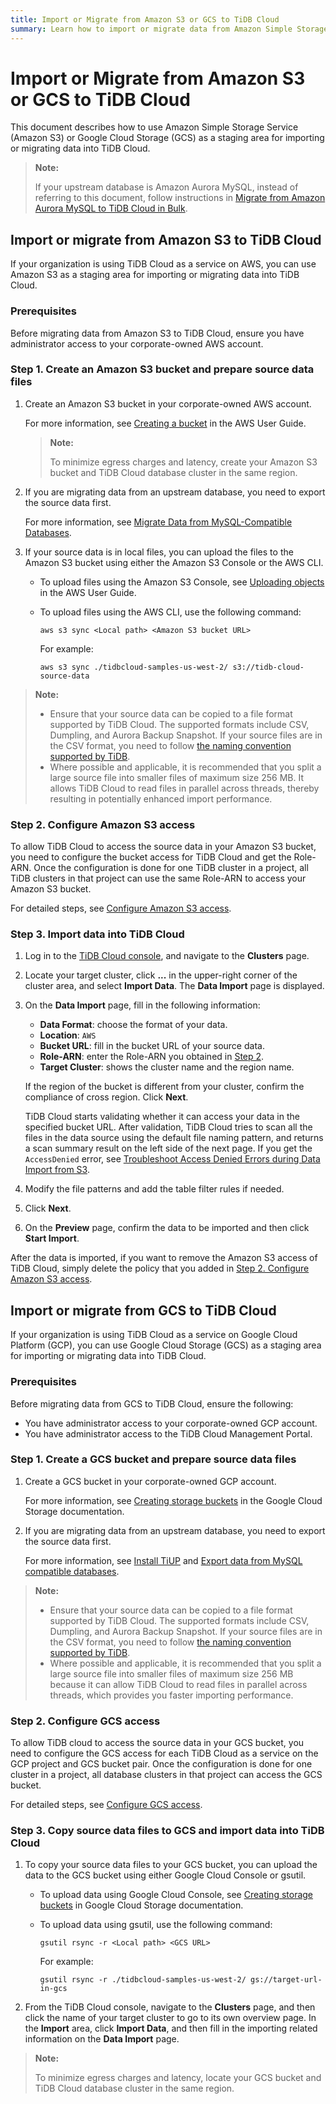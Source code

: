 ```yaml
---
title: Import or Migrate from Amazon S3 or GCS to TiDB Cloud
summary: Learn how to import or migrate data from Amazon Simple Storage Service (Amazon S3) or Google Cloud Storage (GCS) to TiDB Cloud.
---
```


# Import or Migrate from Amazon S3 or GCS to TiDB Cloud

This document describes how to use Amazon Simple Storage Service (Amazon S3) or Google Cloud Storage (GCS) as a staging area for importing or migrating data into TiDB Cloud.

> **Note:**
>
> If your upstream database is Amazon Aurora MySQL, instead of referring to this document, follow instructions in [Migrate from Amazon Aurora MySQL to TiDB Cloud in Bulk](/tidb-cloud/migrate-from-aurora-bulk-import.md).

## Import or migrate from Amazon S3 to TiDB Cloud

If your organization is using TiDB Cloud as a service on AWS, you can use Amazon S3 as a staging area for importing or migrating data into TiDB Cloud.

### Prerequisites

Before migrating data from Amazon S3 to TiDB Cloud, ensure you have administrator access to your corporate-owned AWS account.

### Step 1. Create an Amazon S3 bucket and prepare source data files

1. Create an Amazon S3 bucket in your corporate-owned AWS account.

    For more information, see [Creating a bucket](https://docs.aws.amazon.com/AmazonS3/latest/userguide/create-bucket-overview.html) in the AWS User Guide.

    > **Note:**
    >
    > To minimize egress charges and latency, create your Amazon S3 bucket and TiDB Cloud database cluster in the same region.

2. If you are migrating data from an upstream database, you need to export the source data first.

    For more information, see [Migrate Data from MySQL-Compatible Databases](/tidb-cloud/migrate-data-into-tidb.md).

3. If your source data is in local files, you can upload the files to the Amazon S3 bucket using either the Amazon S3 Console or the AWS CLI.

    - To upload files using the Amazon S3 Console, see [Uploading objects](https://docs.aws.amazon.com/AmazonS3/latest/userguide/upload-objects.html) in the AWS User Guide.
    - To upload files using the AWS CLI, use the following command:

        ```shell
        aws s3 sync <Local path> <Amazon S3 bucket URL>
        ```

        For example:

        ```shell
        aws s3 sync ./tidbcloud-samples-us-west-2/ s3://tidb-cloud-source-data
        ```

> **Note:**
>
> - Ensure that your source data can be copied to a file format supported by TiDB Cloud. The supported formats include CSV, Dumpling, and Aurora Backup Snapshot. If your source files are in the CSV format, you need to follow [the naming convention supported by TiDB](https://docs.pingcap.com/tidb/stable/migrate-from-csv-using-tidb-lightning#file-name).
> - Where possible and applicable, it is recommended that you split a large source file into smaller files of maximum size 256 MB. It allows TiDB Cloud to read files in parallel across threads, thereby resulting in potentially enhanced import performance.

### Step 2. Configure Amazon S3 access

To allow TiDB Cloud to access the source data in your Amazon S3 bucket, you need to configure the bucket access for TiDB Cloud and get the Role-ARN. Once the configuration is done for one TiDB cluster in a project, all TiDB clusters in that project can use the same Role-ARN to access your Amazon S3 bucket.

For detailed steps, see [Configure Amazon S3 access](/tidb-cloud/config-s3-and-gcs-access.md#configure-amazon-s3-access).

### Step 3. Import data into TiDB Cloud

1. Log in to the [TiDB Cloud console](https://tidbcloud.com/), and navigate to the **Clusters** page.

2. Locate your target cluster, click **...** in the upper-right corner of the cluster area, and select **Import Data**. The **Data Import** page is displayed.

3. On the **Data Import** page, fill in the following information:

    - **Data Format**: choose the format of your data.
    - **Location**: `AWS`
    - **Bucket URL**: fill in the bucket URL of your source data.
    - **Role-ARN**: enter the Role-ARN you obtained in [Step 2](#step-2-configure-amazon-s3-access).
    - **Target Cluster**: shows the cluster name and the region name.

    If the region of the bucket is different from your cluster, confirm the compliance of cross region. Click **Next**.
    
    TiDB Cloud starts validating whether it can access your data in the specified bucket URL. After validation, TiDB Cloud tries to scan all the files in the data source using the default file naming pattern, and returns a scan summary result on the left side of the next page. If you get the `AccessDenied` error, see [Troubleshoot Access Denied Errors during Data Import from S3](/tidb-cloud/troubleshoot-import-access-denied-error.md).

4. Modify the file patterns and add the table filter rules if needed.

5. Click **Next**.

6. On the **Preview** page, confirm the data to be imported and then click **Start Import**.

After the data is imported, if you want to remove the Amazon S3 access of TiDB Cloud, simply delete the policy that you added in [Step 2. Configure Amazon S3 access](#step-2-configure-amazon-s3-access).

## Import or migrate from GCS to TiDB Cloud

If your organization is using TiDB Cloud as a service on Google Cloud Platform (GCP), you can use Google Cloud Storage (GCS) as a staging area for importing or migrating data into TiDB Cloud.

### Prerequisites

Before migrating data from GCS to TiDB Cloud, ensure the following:

- You have administrator access to your corporate-owned GCP account.
- You have administrator access to the TiDB Cloud Management Portal.

### Step 1. Create a GCS bucket and prepare source data files

1. Create a GCS bucket in your corporate-owned GCP account.

    For more information, see [Creating storage buckets](https://cloud.google.com/storage/docs/creating-buckets) in the Google Cloud Storage documentation.

2. If you are migrating data from an upstream database, you need to export the source data first.

    For more information, see [Install TiUP](/tidb-cloud/migrate-data-into-tidb.md#step-1-install-tiup) and [Export data from MySQL compatible databases](/tidb-cloud/migrate-data-into-tidb.md#step-2-export-data-from-mysql-compatible-databases).

> **Note:**
>
> - Ensure that your source data can be copied to a file format supported by TiDB Cloud. The supported formats include CSV, Dumpling, and Aurora Backup Snapshot. If your source files are in the CSV format, you need to follow [the naming convention supported by TiDB](https://docs.pingcap.com/tidb/stable/migrate-from-csv-using-tidb-lightning#file-name).
> - Where possible and applicable, it is recommended that you split a large source file into smaller files of maximum size 256 MB because it can allow TiDB Cloud to read files in parallel across threads, which provides you faster importing performance.

### Step 2. Configure GCS access

To allow TiDB cloud to access the source data in your GCS bucket, you need to configure the GCS access for each TiDB Cloud as a service on the GCP project and GCS bucket pair. Once the configuration is done for one cluster in a project, all database clusters in that project can access the GCS bucket.

For detailed steps, see [Configure GCS access](/tidb-cloud/config-s3-and-gcs-access.md#configure-gcs-access).

### Step 3. Copy source data files to GCS and import data into TiDB Cloud

1. To copy your source data files to your GCS bucket, you can upload the data to the GCS bucket using either Google Cloud Console or gsutil.

    - To upload data using Google Cloud Console, see [Creating storage buckets](https://cloud.google.com/storage/docs/creating-buckets) in Google Cloud Storage documentation.
    - To upload data using gsutil, use the following command:

        ```shell
        gsutil rsync -r <Local path> <GCS URL>
        ```

        For example:

        ```shell
        gsutil rsync -r ./tidbcloud-samples-us-west-2/ gs://target-url-in-gcs
        ```

2. From the TiDB Cloud console, navigate to the **Clusters** page, and then click the name of your target cluster to go to its own overview page. In the **Import** area, click **Import Data**, and then fill in the importing related information on the **Data Import** page.

> **Note:**
>
> To minimize egress charges and latency, locate your GCS bucket and TiDB Cloud database cluster in the same region.
